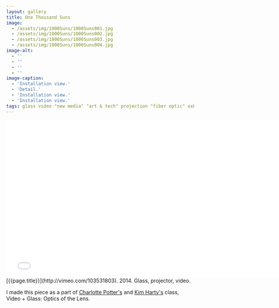 ```yaml
---
layout: gallery
title: One Thousand Suns
image: 
  - /assets/img/1000Suns/1000Suns001.jpg
  - /assets/img/1000Suns/1000Suns002.jpg
  - /assets/img/1000Suns/1000Suns003.jpg
  - /assets/img/1000Suns/1000Suns004.jpg
image-alt:
  - ''
  - ''
  - ''
  - ''
image-caption:
  - 'Installation view.'
  - 'Detail.'
  - 'Installation view.'
  - 'Installation view.'
tags: glass video "new media" "art & tech" projection "fiber optic" oxbow 2014 projector MFA kimball
---
```

<div class="js-video vimeo widescreen">
  <iframe src="//player.vimeo.com/video/103531803?title=0&amp;byline=0&amp;portrait=0" width="750" height="422" frameborder="0" webkitallowfullscreen mozallowfullscreen allowfullscreen></iframe>
</div>

<figcaption>[{{page.title}}](http://vimeo.com/103531803).  2014.  Glass, projector, video. </figcaption>


I made this piece as a part of [Charlotte Potter's](http://charlottepotter.com) and [Kim Harty's](http://kimharty.com) class, Video + Glass: Optics of the Lens.

